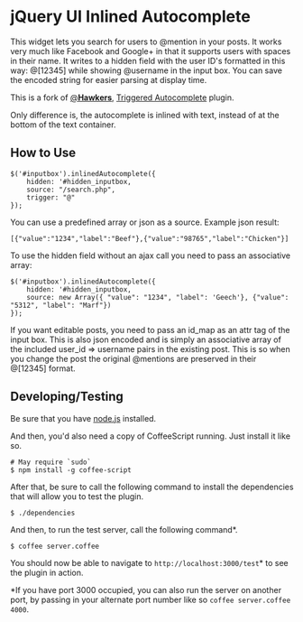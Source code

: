 jQuery UI Inlined Autocomplete
====================

This widget lets you search for users to @mention in your posts.  It works very much like Facebook and Google+ in that it supports users with spaces in their name.  It writes to a hidden field with the user ID's formatted in this way: @[12345] while showing @username in the input box.  You can save the encoded string for easier parsing at display time.

This is a fork of [@**Hawkers**](https://github.com/Hawkers), [Triggered Autocomplete](https://github.com/Hawkers/triggeredAutocomplete) plugin.

Only difference is, the autocomplete is inlined with text, instead of at the bottom of the text container.

## How to Use

```
$('#inputbox').inlinedAutocomplete({
	hidden: '#hidden_inputbox,
	source: "/search.php",
	trigger: "@" 
});
```

You can use a predefined array or json as a source.  Example json result:

```
[{"value":"1234","label":"Beef"},{"value":"98765","label":"Chicken"}]
```

To use the hidden field without an ajax call you need to pass an associative array:

```
$('#inputbox').inlinedAutocomplete({
	hidden: '#hidden_inputbox,
	source: new Array({ "value": "1234", "label": 'Geech'}, {"value": "5312", "label": "Marf"})
});
```

If you want editable posts, you need to pass an id_map as an attr tag of the input box.  This is also json encoded and is simply an associative array of the included user_id => username pairs in the existing post. This is so when you change the post the original @mentions are preserved in their @[12345] format.

## Developing/Testing

Be sure that you have [node.js](http://nodejs.org/) installed. 

And then, you'd also need a copy of CoffeeScript running. Just install it like so.

    # May require `sudo`
    $ npm install -g coffee-script

After that, be sure to call the following command to install the dependencies that will allow you to test the plugin.

    $ ./dependencies

And then, to run the test server, call the following command*.

    $ coffee server.coffee

You should now be able to navigate to `http://localhost:3000/test`* to see the plugin in action.

*If you have port 3000 occupied, you can also run the server on another port, by passing in your alternate port number like so `coffee server.coffee 4000`.